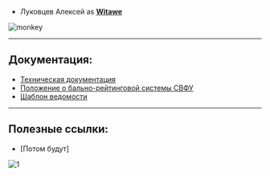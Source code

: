 - Луковцев Алексей as **[Witawe](https://github.com/0dj3/ML-lab1/commits?author=Witawe)**

![monkey](https://i.giphy.com/media/5Zesu5VPNGJlm/giphy.webp)
___
## Документация:
- [Техническая документация](https://yagu.s-vfu.ru/mod/resource/view.php?id=750928)
- [Положение о бально-рейтинговой системы СВФУ](https://www.s-vfu.ru/upload/iblock/964/96440a0a0b098fb986983806bb59a377.pdf)
- [Шаблон ведомости](https://www.s-vfu.ru/upload/iblock/197/19784f052344d6f54bb49f5d871bdb33.pdf )
___
## Полезные ссылки:
- [Потом будут]

![1](https://64.media.tumblr.com/34d2e34ac4ad73e08d25f53bd707176a/49beeac8884d3293-1b/s500x750/8e29b8879af9d58309e26052c90672e9abf8b61b.gif)

